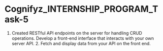 # Cognifyz_INTERNSHIP_PROGRAM_Task-5
1. Created RESTful API endpoints on the server for handling CRUD operations. Develop a front-end interface that interacts with your own server API. 2. Fetch and display data from your API on the front end.
